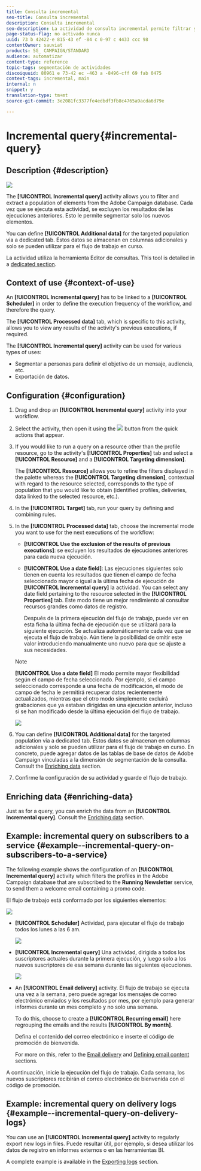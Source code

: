 ```yaml
---
title: Consulta incremental
seo-title: Consulta incremental
description: Consulta incremental
seo-description: La actividad de consulta incremental permite filtrar y extraer una población de elementos desde la base de datos de Adobe Campaign.
page-status-flag: no activado nunca
uuid: 73 b 42422-e 815-43 ef -84 c 0-97 c 4433 ccc 98
contentOwner: sauviat
products: SG_ CAMPAIGN/STANDARD
audience: automatizar
content-type: reference
topic-tags: segmentación de actividades
discoiquuid: 80961 e 73-42 ec -463 a -8496-cff 69 fab 0475
context-tags: incremental, main
internal: n
snippet: y
translation-type: tm+mt
source-git-commit: 3e2081fc3377fe4edbdf3fb8c4765a9acda6d79e

---
```



# Incremental query{#incremental-query}

## Description {#description}

![](assets/incremental.png)

The **[!UICONTROL Incremental query]** activity allows you to filter and extract a population of elements from the Adobe Campaign database. Cada vez que se ejecuta esta actividad, se excluyen los resultados de las ejecuciones anteriores. Esto le permite segmentar solo los nuevos elementos.

You can define **[!UICONTROL Additional data]** for the targeted population via a dedicated tab. Estos datos se almacenan en columnas adicionales y solo se pueden utilizar para el flujo de trabajo en curso.

La actividad utiliza la herramienta Editor de consultas. This tool is detailed in a [dedicated section](../../automating/using/editing-queries.md#about-query-editor).

## Context of use {#context-of-use}

An **[!UICONTROL Incremental query]** has to be linked to a **[!UICONTROL Scheduler]** in order to define the execution frequency of the workflow, and therefore the query.

The **[!UICONTROL Processed data]** tab, which is specific to this activity, allows you to view any results of the activity's previous executions, if required.

The **[!UICONTROL Incremental query]** activity can be used for various types of uses:

* Segmentar a personas para definir el objetivo de un mensaje, audiencia, etc.
* Exportación de datos.

## Configuration {#configuration}

1. Drag and drop an **[!UICONTROL Incremental query]** activity into your workflow.
1. Select the activity, then open it using the ![](assets/edit_darkgrey-24px.png) button from the quick actions that appear.
1. If you would like to run a query on a resource other than the profile resource, go to the activity's **[!UICONTROL Properties]** tab and select a **[!UICONTROL Resource]** and a **[!UICONTROL Targeting dimension]**.

   The **[!UICONTROL Resource]** allows you to refine the filters displayed in the palette whereas the **[!UICONTROL Targeting dimension]**, contextual with regard to the resource selected, corresponds to the type of population that you would like to obtain (identified profiles, deliveries, data linked to the selected resource, etc.).

1. In the **[!UICONTROL Target]** tab, run your query by defining and combining rules.
1. In the **[!UICONTROL Processed data]** tab, choose the incremental mode you want to use for the next executions of the workflow:

   * **[!UICONTROL Use the exclusion of the results of previous executions]**: se excluyen los resultados de ejecuciones anteriores para cada nueva ejecución.
   * **[!UICONTROL Use a date field]**: Las ejecuciones siguientes solo tienen en cuenta los resultados que tienen el campo de fecha seleccionado mayor o igual a la última fecha de ejecución de **[!UICONTROL Incremental query]** la actividad. You can select any date field pertaining to the resource selected in the **[!UICONTROL Properties]** tab. Este modo tiene un mejor rendimiento al consultar recursos grandes como datos de registro.

      Después de la primera ejecución del flujo de trabajo, puede ver en esta ficha la última fecha de ejecución que se utilizará para la siguiente ejecución. Se actualiza automáticamente cada vez que se ejecuta el flujo de trabajo. Aún tiene la posibilidad de omitir este valor introduciendo manualmente uno nuevo para que se ajuste a sus necesidades.
   >[!NOTE]
   >
   >**[!UICONTROL Use a date field]** El modo permite mayor flexibilidad según el campo de fecha seleccionado. Por ejemplo, si el campo seleccionado corresponde a una fecha de modificación, el modo de campo de fecha le permitirá recuperar datos recientemente actualizados, mientras que el otro modo simplemente excluirá grabaciones que ya estaban dirigidas en una ejecución anterior, incluso si se han modificado desde la última ejecución del flujo de trabajo.

   ![](assets/incremental_query_usedatefield.png)

1. You can define **[!UICONTROL Additional data]** for the targeted population via a dedicated tab. Estos datos se almacenan en columnas adicionales y solo se pueden utilizar para el flujo de trabajo en curso. En concreto, puede agregar datos de las tablas de base de datos de Adobe Campaign vinculadas a la dimensión de segmentación de la consulta. Consult the [Enriching data](../../automating/using/query.md#enriching-data) section.
1. Confirme la configuración de su actividad y guarde el flujo de trabajo.

## Enriching data {#enriching-data}

Just as for a query, you can enrich the data from an **[!UICONTROL Incremental query]**. Consult the [Enriching data](../../automating/using/query.md#enriching-data) section.

## Example: incremental query on subscribers to a service {#example--incremental-query-on-subscribers-to-a-service}

The following example shows the configuration of an **[!UICONTROL Incremental query]** activity which filters the profiles in the Adobe Campaign database that are subscribed to the **Running Newsletter** service, to send them a welcome email containing a promo code.

El flujo de trabajo está conformado por los siguientes elementos:

![](assets/incremental_query_example1.png)

* **[!UICONTROL Scheduler]** Actividad, para ejecutar el flujo de trabajo todos los lunes a las 6 am.

   ![](assets/incremental_query_example2.png)

* **[!UICONTROL Incremental query]** Una actividad, dirigida a todos los suscriptores actuales durante la primera ejecución, y luego solo a los nuevos suscriptores de esa semana durante las siguientes ejecuciones.

   ![](assets/incremental_query_example3.png)

* An **[!UICONTROL Email delivery]** activity. El flujo de trabajo se ejecuta una vez a la semana, pero puede agregar los mensajes de correo electrónico enviados y los resultados por mes, por ejemplo para generar informes durante un mes completo y no solo una semana.

   To do this, choose to create a **[!UICONTROL Recurring email]** here regrouping the emails and the results **[!UICONTROL By month]**.

   Defina el contenido del correo electrónico e inserte el código de promoción de bienvenida.

   For more on this, refer to the [Email delivery](../../automating/using/email-delivery.md) and [Defining email content](../../designing/using/about-personalization.md) sections.

A continuación, inicie la ejecución del flujo de trabajo. Cada semana, los nuevos suscriptores recibirán el correo electrónico de bienvenida con el código de promoción.

## Example: incremental query on delivery logs {#example--incremental-query-on-delivery-logs}

You can use an **[!UICONTROL Incremental query]** activity to regularly export new logs in files. Puede resultar útil, por ejemplo, si desea utilizar los datos de registro en informes externos o en las herramientas BI.

A complete example is available in the [Exporting logs](../../automating/using/exporting-logs.md) section.
